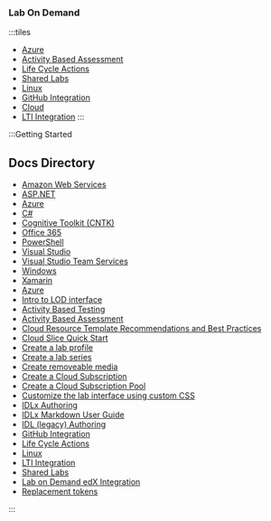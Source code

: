 ### Lab On Demand

<style>
.tiles {
    padding: 0 !important;
}
.tiles ul {
    display: grid;
    grid-template-columns: repeat(auto-fill, minmax(180px, 1fr));
    grid-auto-rows: 80px;
    grid-gap: 10px;
    list-style-type: none;
    margin-left: -50px;
}
.tiles li {
    width: 100%;
    height: 100%;
    border-style: solid;
    border-color: white;
    background: #0078d7;
}
.tiles a {
    display: flex;
    align-items: center;
    justify-content: center;
    text-align: center;
    font-size: 20px;
	cursor: pointer;
    word-wrap: break-word;
    color: white;
    text-decoration: none;
    width: 100%;
    height: 100%;
}
.tiles li:hover {
    background-color: #00a4f3;
	cursor: pointer;
}
.tiles a img {
    display: block;
    margin: 0;
    height: 100%;
    margin-top: auto;
    margin-left: auto;
    margin-right: auto;
}
</style>

:::tiles
- [Azure](./one.md "One fish")
- [Activity Based Assessment](./two.md "Two fish")
- [Life Cycle Actions](./three.md "Three fish")
- [Shared Labs](./four.md "Four fish")
- [Linux](./one.md "One fish")
- [GitHub Integration](./two.md "Two fish")
- [Cloud](./three.md "Three fish")
- [LTI Integration](./four.md "Four fish")
:::
<style>

.directory {
    padding: 0 !important;
}
.directory h2 {
    font-size: 2rem;
    font-style: normal;
    font-weight: 300;
    text-rendering: optimizeLegibility;
    word-wrap: break-word;
    color: #ccc;
}
.directory ul {
    display: grid;
    grid-auto-flow: column;
    grid-template-rows: repeat(11, 1fr);
    grid-template-columns: repeat(3, 1fr); 
    list-style-type: none;
    margin-left: -39px;
}
.directory a {
    display: flex;
    font-size: 18px;
	cursor: pointer;
    word-wrap: break-word;
    color: #00a4f3;
    text-decoration: none;
    line-height: 28px;
    margin-top: 4px;
    min-height: 36px;
    padding-left: 12px;
    padding-right: 12px;
    border-left: 6px solid #e0e0e0;
}
.directory a:hover {
    border-left: 6px solid #00a4f3;
    text-decoration: underline;
	cursor: pointer;
}

</style>

:::Getting Started
## Docs Directory
- [Amazon Web Services](./dotnet-page.md "Creating labs that teach .NET programming")
- [ASP.NET](./aspnet-page.md "Creating labs that teach how to create a web site")
- [Azure](./azure-page.md "Creating Azure labs")
- [C#](./csharp-page.md "Creating C# labs")
- [Cognitive Toolkit (CNTK)](./cntk-page.md "Creating labs that teach how to use the Azure Cognitive Toolkit (CNTK)")
- [Office 365](./office-page.md "Creating Office 365 labs")
- [PowerShell](./powershell.md "Creating PowerShell labs")
- [Visual Studio](./visual-studio-page.md "Creating labs that teach how to use Visual Studio and Visual Studio Code")
- [Visual Studio Team Services](./vsts-page.md "Creating labs that teach how to use Visual Studio Team Services")
- [Windows](./windows-page.md "Creating labs with Windows VMs")
- [Xamarin](./xamarin-page.md "Creating Xamarin labs")
- [Azure](./azure.md "azure")
- [Intro to LOD interface](./)
- [Activity Based Testing](./)
- [Activity Based Assessment](./)
- [Cloud Resource Template Recommendations and Best Practices](./)
- [Cloud Slice Quick Start](./)
- [Create a lab profile](./)
- [Create a lab series](./)
- [Create removeable media](./) 
- [Create a Cloud Subscription](./) 
- [Create a Cloud Subscription Pool](./) 
- [Customize the lab interface using custom CSS](./) 
- [IDLx Authoring](./)
- [IDLx Markdown User Guide](./) 
- [IDL (legacy) Authoring](./)
- [GitHub Integration](./)
- [Life Cycle Actions](./)
- [Linux](./)
- [LTI Integration](./) 
- [Shared Labs](./)
- [Lab on Demand edX Integration](./) 
- [Replacement tokens](./) 

:::
